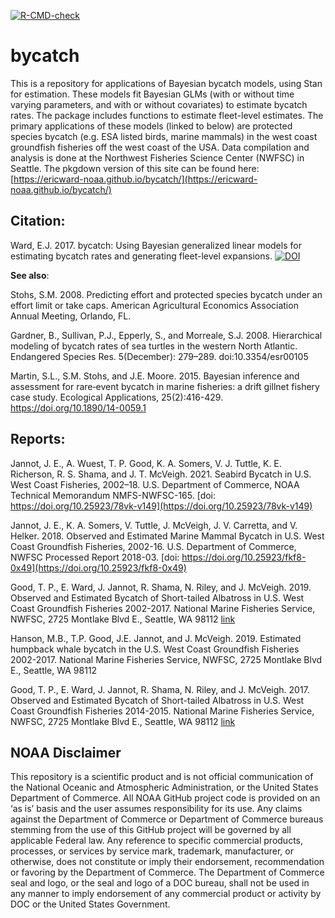  <!-- badges: start -->
  [![R-CMD-check](https://github.com/ericward-noaa/bycatch/workflows/R-CMD-check/badge.svg)](https://github.com/ericward-noaa/bycatch/actions)
  <!-- badges: end -->
  
# bycatch
This is a repository for applications of Bayesian bycatch models, using Stan for estimation. These models fit Bayesian GLMs (with or without time varying parameters, and with or without covariates) to estimate bycatch rates. The package includes functions to estimate fleet-level estimates. The primary applications of these models (linked to below) are protected species bycatch (e.g. ESA listed birds, marine mammals) in the west coast groundfish fisheries off the west coast of the USA. Data compilation and analysis is done at the Northwest Fisheries Science Center (NWFSC) in Seattle. The pkgdown version of this site can be found here: [https://ericward-noaa.github.io/bycatch/](https://ericward-noaa.github.io/bycatch/)

## Citation:
Ward, E.J. 2017. bycatch: Using Bayesian generalized linear models for estimating bycatch rates and generating fleet-level expansions.  [![DOI](https://zenodo.org/badge/85732013.svg)](https://zenodo.org/badge/latestdoi/85732013)

**See also**:  

Stohs, S.M. 2008. Predicting effort and protected species bycatch under an effort limit or take caps. American Agricultural Economics Association Annual Meeting, Orlando, FL.

Gardner, B., Sullivan, P.J., Epperly, S., and Morreale, S.J. 2008. Hierarchical modeling of bycatch rates of sea turtles in the western North Atlantic. Endangered Species Res. 5(December): 279–289. doi:10.3354/esr00105

Martin, S.L., S.M. Stohs, and J.E. Moore. 2015. Bayesian inference and assessment for rare‐event bycatch in marine fisheries: a drift gillnet fishery case study. Ecological Applications, 25(2):416-429. https://doi.org/10.1890/14-0059.1 

## Reports:

Jannot, J. E., A. Wuest, T. P. Good, K. A. Somers, V. J. Tuttle, K. E. Richerson, R. S. Shama, and J. T. McVeigh. 2021. Seabird Bycatch in U.S. West Coast Fisheries, 2002–18. U.S. Department of Commerce, NOAA Technical Memorandum NMFS-NWFSC-165. [doi: https://doi.org/10.25923/78vk-v149](https://doi.org/10.25923/78vk-v149)

Jannot, J. E., K. A. Somers, V. Tuttle, J. McVeigh, J. V. Carretta, and V. Helker. 2018. Observed and Estimated Marine Mammal Bycatch in U.S. West Coast Groundfish Fisheries, 2002-16. U.S. Department of Commerce, NWFSC Processed Report 2018-03. [doi: https://doi.org/10.25923/fkf8-0x49](https://doi.org/10.25923/fkf8-0x49)

Good, T. P., E. Ward, J. Jannot, R. Shama, N. Riley, and J. McVeigh. 2019. Observed and Estimated Bycatch of Short-tailed Albatross in U.S. West Coast Groundfish Fisheries 2002-2017. National Marine Fisheries Service, NWFSC, 2725 Montlake Blvd E., Seattle, WA 98112 [link](https://www.pcouncil.org/documents/2019/06/agenda-item-i-4-a-nmfs-report-6-observed-and-estimated-bycatch-of-short-tailed-albatross-in-u-s-west-coast-groundfish-fisheries-2016-2017-electronic-only.pdf/)

Hanson, M.B., T.P. Good, J.E. Jannot, and J. McVeigh. 2019. Estimated humpback whale bycatch in the U.S. West Coast Groundfish Fisheries 2002-2017. National Marine Fisheries Service, NWFSC, 2725 Montlake Blvd E., Seattle, WA 98112

Good, T. P., E. Ward, J. Jannot, R. Shama, N. Riley, and J. McVeigh. 2017. Observed and Estimated Bycatch of Short-tailed Albatross in U.S. West Coast Groundfish Fisheries 2014-2015. National Marine Fisheries Service, NWFSC, 2725 Montlake Blvd E., Seattle, WA 98112 [link](https://www.pcouncil.org/documents/2017/04/agenda-item-f-5-a-nmfs-report-6.pdf/)

## NOAA Disclaimer

This repository is a scientific product and is not official communication of the National Oceanic and
Atmospheric Administration, or the United States Department of Commerce. All NOAA GitHub project code is
provided on an ‘as is’ basis and the user assumes responsibility for its use. Any claims against the Department of
Commerce or Department of Commerce bureaus stemming from the use of this GitHub project will be governed
by all applicable Federal law. Any reference to specific commercial products, processes, or services by service
mark, trademark, manufacturer, or otherwise, does not constitute or imply their endorsement, recommendation or
favoring by the Department of Commerce. The Department of Commerce seal and logo, or the seal and logo of a
DOC bureau, shall not be used in any manner to imply endorsement of any commercial product or activity by
DOC or the United States Government.
